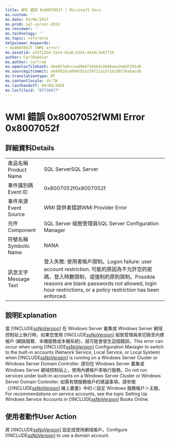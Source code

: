 ```yaml
---
title: WMI 錯誤 0x8007052f | Microsoft Docs
ms.custom: ''
ms.date: 03/06/2017
ms.prod: sql-server-2014
ms.reviewer: ''
ms.technology: ''
ms.topic: reference
helpviewer_keywords:
- 0x8007052f (WMI error)
ms.assetid: a33f12bd-15c4-42a8-b343-de44c3e87729
author: CarlRabeler
ms.author: carlrab
ms.openlocfilehash: d6e857e0ccaad9b6f34bbdc9b88aea2e6d7291d8
ms.sourcegitcommit: ad4d92dce894592a259721a1571b1d8736abacdb
ms.translationtype: MT
ms.contentlocale: zh-TW
ms.lasthandoff: 08/04/2020
ms.locfileid: "87710477"
---
```

# <a name="wmi-error-0x8007052f"></a><span data-ttu-id="72e32-102">WMI 錯誤 0x8007052f</span><span class="sxs-lookup"><span data-stu-id="72e32-102">WMI Error 0x8007052f</span></span>
    
## <a name="details"></a><span data-ttu-id="72e32-103">詳細資料</span><span class="sxs-lookup"><span data-stu-id="72e32-103">Details</span></span>  
  
|||  
|-|-|  
|<span data-ttu-id="72e32-104">產品名稱</span><span class="sxs-lookup"><span data-stu-id="72e32-104">Product Name</span></span>|<span data-ttu-id="72e32-105">SQL Server</span><span class="sxs-lookup"><span data-stu-id="72e32-105">SQL Server</span></span>|  
|<span data-ttu-id="72e32-106">事件識別碼</span><span class="sxs-lookup"><span data-stu-id="72e32-106">Event ID</span></span>|<span data-ttu-id="72e32-107">0x8007052f</span><span class="sxs-lookup"><span data-stu-id="72e32-107">0x8007052f</span></span>|  
|<span data-ttu-id="72e32-108">事件來源</span><span class="sxs-lookup"><span data-stu-id="72e32-108">Event Source</span></span>|<span data-ttu-id="72e32-109">WMI 提供者錯誤</span><span class="sxs-lookup"><span data-stu-id="72e32-109">WMI Provider Error</span></span>|  
|<span data-ttu-id="72e32-110">元件</span><span class="sxs-lookup"><span data-stu-id="72e32-110">Component</span></span>|<span data-ttu-id="72e32-111">SQL Server 組態管理員</span><span class="sxs-lookup"><span data-stu-id="72e32-111">SQL Server Configuration Manager</span></span>|  
|<span data-ttu-id="72e32-112">符號名稱</span><span class="sxs-lookup"><span data-stu-id="72e32-112">Symbolic Name</span></span>|<span data-ttu-id="72e32-113">NA</span><span class="sxs-lookup"><span data-stu-id="72e32-113">NA</span></span>|  
|<span data-ttu-id="72e32-114">訊息文字</span><span class="sxs-lookup"><span data-stu-id="72e32-114">Message Text</span></span>|<span data-ttu-id="72e32-115">登入失敗: 使用者帳戶限制。</span><span class="sxs-lookup"><span data-stu-id="72e32-115">Logon failure: user account restriction.</span></span> <span data-ttu-id="72e32-116">可能的原因為不允許空的密碼，登入時數限制，或強制的原則限制。</span><span class="sxs-lookup"><span data-stu-id="72e32-116">Possible reasons are blank passwords not allowed, login hour restrictions, or a policy restriction has been enforced.</span></span>|  
  
## <a name="explanation"></a><span data-ttu-id="72e32-117">說明</span><span class="sxs-lookup"><span data-stu-id="72e32-117">Explanation</span></span>  
 <span data-ttu-id="72e32-118">當 [!INCLUDE[ssNoVersion](../includes/ssnoversion-md.md)] 在 Windows Server 叢集或 Windows Server 網域控制站上執行時，如果您使用 [!INCLUDE[ssNoVersion](../includes/ssnoversion-md.md)] 組態管理員來切換至內建帳戶 (網路服務、本機服務或本機系統)，就可能會發生這個錯誤。</span><span class="sxs-lookup"><span data-stu-id="72e32-118">This error can occur when using [!INCLUDE[ssNoVersion](../includes/ssnoversion-md.md)] Configuration Manager to switch to the built-in accounts (Network Service, Local Service, or Local System) when [!INCLUDE[ssNoVersion](../includes/ssnoversion-md.md)] is running on a Windows Server Cluster or Windows Server Domain Controller.</span></span> <span data-ttu-id="72e32-119">請勿在 Windows Server 叢集或 Windows Server 網域控制站上，使用內建帳戶來執行服務。</span><span class="sxs-lookup"><span data-stu-id="72e32-119">Do not run services under built-in accounts on a Windows Server Cluster or Windows Server Domain Controller.</span></span> <span data-ttu-id="72e32-120">如需有關服務帳戶的建議事項，請參閱《[!INCLUDE[ssNoVersion](../includes/ssnoversion-md.md)] 線上叢書》中的＜設定 Windows 服務帳戶＞主題。</span><span class="sxs-lookup"><span data-stu-id="72e32-120">For recommendations on service accounts, see the topic Setting Up Windows Service Accounts in [!INCLUDE[ssNoVersion](../includes/ssnoversion-md.md)] Books Online.</span></span>  
  
## <a name="user-action"></a><span data-ttu-id="72e32-121">使用者動作</span><span class="sxs-lookup"><span data-stu-id="72e32-121">User Action</span></span>  
 <span data-ttu-id="72e32-122">將 [!INCLUDE[ssNoVersion](../includes/ssnoversion-md.md)] 設定成使用網域帳戶。</span><span class="sxs-lookup"><span data-stu-id="72e32-122">Configure [!INCLUDE[ssNoVersion](../includes/ssnoversion-md.md)] to use a domain account.</span></span>  
  
  
